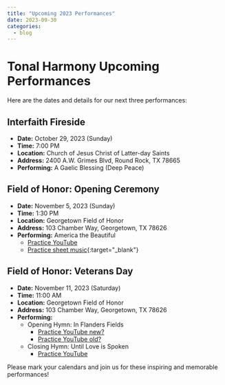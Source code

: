 ```yaml
---
title: "Upcoming 2023 Performances"
date: 2023-09-30
categories:
  - blog
---
```


# Tonal Harmony Upcoming Performances

Here are the dates and details for our next three performances:

## Interfaith Fireside

- **Date:** October 29, 2023 (Sunday)
- **Time:** 7:00 PM
- **Location:** Church of Jesus Christ of Latter-day Saints
- **Address:** 2400 A.W. Grimes Blvd, Round Rock, TX 78665
- **Performing:** A Gaelic Blessing (Deep Peace)

## Field of Honor: Opening Ceremony

- **Date:** November 5, 2023 (Sunday)
- **Time:** 1:30 PM
- **Location:** Georgetown Field of Honor
- **Address:** 103 Chamber Way, Georgetown, TX 78626
- **Performing:** America the Beautiful
  - [Practice YouTube](https://youtu.be/7ImnayzcUQw)
  - [Practice sheet music](https://www.jwpepper.com/America-the-Beautiful/10553010.item){:target="_blank"}

## Field of Honor: Veterans Day

- **Date:** November 11, 2023 (Saturday)
- **Time:** 11:00 AM
- **Location:** Georgetown Field of Honor
- **Address:** 103 Chamber Way, Georgetown, TX 78626
- **Performing:**
  - Opening Hymn: In Flanders Fields
    - [Practice YouTube new?](https://youtu.be/3g-VBcnLdBM)
    - [Practice YouTube old?](https://youtu.be/mI-2EiX-3gc)
  - Closing Hymn: Until Love is Spoken
    - [Practice YouTube](https://youtu.be/PEdg9_sZfwA)

Please mark your calendars and join us for these inspiring and memorable performances!
